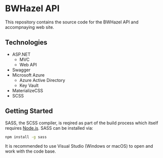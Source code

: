 # BWHazel API

This repository contains the source code for the BWHazel API and accompnaying web site.

## Technologies

* ASP.NET
    * MVC
    * Web API
* Swagger
* Microsoft Azure
    * Azure Active Directory
    * Key Vault
* MaterializeCSS
* SCSS

## Getting Started

SASS, the SCSS compiler, is reqired as part of the build process which itself requires [Node.js](https://nodejs.org).  SASS can be installed via:

```bash
npm install -g sass
```

It is recommended to use Visual Studio (Windows or macOS) to open and work with the code base.